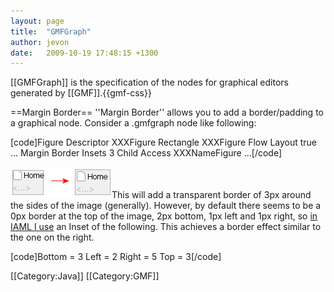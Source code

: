 ```yaml
---
layout: page
title:  "GMFGraph"
author: jevon
date:   2009-10-19 17:48:15 +1300
---
```


[[GMFGraph]] is the specification of the nodes for graphical editors generated by [[GMF]].{{gmf-css}}

==Margin Border==
''Margin Border'' allows you to add a border/padding to a graphical node. Consider a .gmfgraph node like following:

[code]Figure Descriptor XXXFigure
  Rectangle XXXFigure
    Flow Layout true
    ...
    Margin Border
      Insets 3
  Child Access XXXNameFigure
  ...[/code]

<img src="/img/gmf/margin-border.png" class="gmf">This will add a transparent border of 3px around the sides of the image (generally). However, by default there seems to be a 0px border at the top of the image, 2px bottom, 1px left and 1px right, so <a href="http://code.google.com/p/iaml/issues/detail?id=54">in IAML I use</a> an Inset of the following. This achieves a border effect similar to the one on the right.

[code]Bottom = 3
Left = 2
Right = 5
Top = 3[/code]

[[Category:Java]]
[[Category:GMF]]